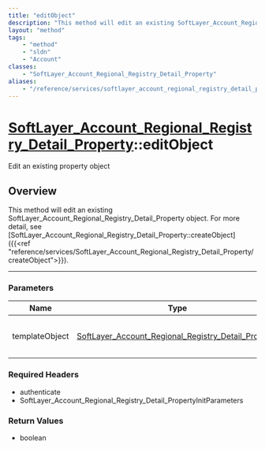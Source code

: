 ```yaml
---
title: "editObject"
description: "This method will edit an existing SoftLayer_Account_Regional_Registry_Detail_Property object. For more detail, see [Soft... "
layout: "method"
tags:
    - "method"
    - "sldn"
    - "Account"
classes:
    - "SoftLayer_Account_Regional_Registry_Detail_Property"
aliases:
    - "/reference/services/softlayer_account_regional_registry_detail_property/editObject"
---
```

# [SoftLayer_Account_Regional_Registry_Detail_Property](/reference/services/SoftLayer_Account_Regional_Registry_Detail_Property)::editObject


Edit an existing property object


## Overview 
This method will edit an existing SoftLayer_Account_Regional_Registry_Detail_Property object. For more detail, see [SoftLayer_Account_Regional_Registry_Detail_Property::createObject]({{<ref "reference/services/SoftLayer_Account_Regional_Registry_Detail_Property/createObject">}}). 

-----

### Parameters 
|Name | Type | Description |
| --- | --- | --- |
|templateObject| <a href='/reference/datatypes/SoftLayer_Account_Regional_Registry_Detail_Property'>SoftLayer_Account_Regional_Registry_Detail_Property </a>| A skeleton SoftLayer_Account_Regional_Registry_Detail_Property object with only the properties defined that you wish to change. Unchanged properties are left alone.|


### Required Headers
* authenticate
* SoftLayer_Account_Regional_Registry_Detail_PropertyInitParameters


### Return Values
* boolean




